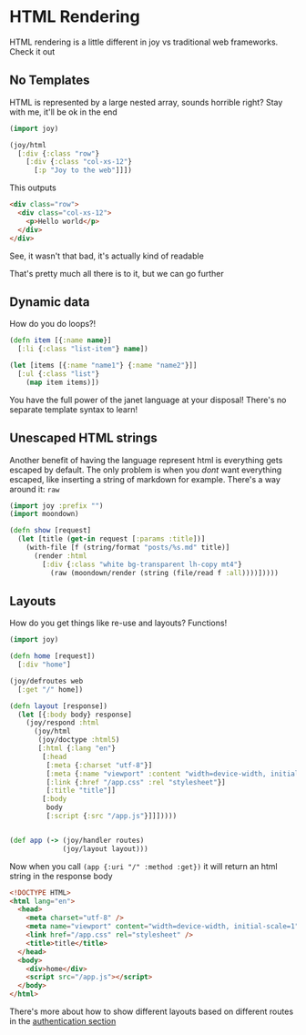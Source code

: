 # HTML Rendering

HTML rendering is a little different in joy vs traditional web frameworks. Check it out

## No Templates

HTML is represented by a large nested array, sounds horrible right? Stay with me, it'll be ok in the end

```clojure
(import joy)

(joy/html
  [:div {:class "row"}
    [:div {:class "col-xs-12"}
      [:p "Joy to the web"]]])
```

This outputs

```html
<div class="row">
  <div class="col-xs-12">
    <p>Hello world</p>
  </div>
</div>
```

See, it wasn't that bad, it's actually kind of readable

That's pretty much all there is to it, but we can go further

## Dynamic data

How do you do loops?!

```clojure
(defn item [{:name name}]
  [:li {:class "list-item"} name])

(let [items [{:name "name1"} {:name "name2"}]]
  [:ul {:class "list"}
    (map item items)])
```

You have the full power of the janet language at your disposal! There's no separate template syntax to learn!

## Unescaped HTML strings

Another benefit of having the language represent html is everything gets escaped by default. The only problem is when you *dont* want everything escaped, like inserting a string of markdown for example. There's a way around it: `raw`

```clojure
(import joy :prefix "")
(import moondown)

(defn show [request]
  (let [title (get-in request [:params :title])]
    (with-file [f (string/format "posts/%s.md" title)]
      (render :html
        [:div {:class "white bg-transparent lh-copy mt4"}
          (raw (moondown/render (string (file/read f :all))))]))))
```

## Layouts

How do you get things like re-use and layouts? Functions!

```clojure
(import joy)

(defn home [request])
  [:div "home"]

(joy/defroutes web
  [:get "/" home])

(defn layout [response])
  (let [{:body body} response]
    (joy/respond :html
      (joy/html
       (joy/doctype :html5)
       [:html {:lang "en"}
        [:head
         [:meta {:charset "utf-8"}]
         [:meta {:name "viewport" :content "width=device-width, initial-scale=1"}]
         [:link {:href "/app.css" :rel "stylesheet"}]
         [:title "title"]]
        [:body
         body
         [:script {:src "/app.js"}]]]))))


(def app (-> (joy/handler routes)
             (joy/layout layout)))
```

Now when you call `(app {:uri "/" :method :get})` it will return an html string in the response body

```html
<!DOCTYPE HTML>
<html lang="en">
  <head>
    <meta charset="utf-8" />
    <meta name="viewport" content="width=device-width, initial-scale=1" />
    <link href="/app.css" rel="stylesheet" />
    <title>title</title>
  </head>
  <body>
    <div>home</div>
    <script src="/app.js"></script>
  </body>
</html>
```

There's more about how to show different layouts based on different routes in the [authentication section](authentication.md)
